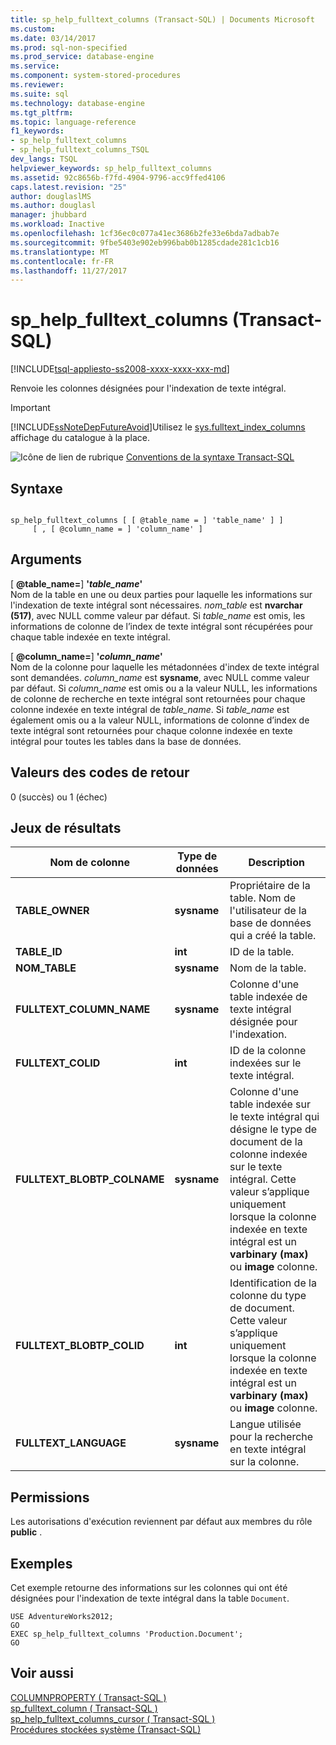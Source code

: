 ```yaml
---
title: sp_help_fulltext_columns (Transact-SQL) | Documents Microsoft
ms.custom: 
ms.date: 03/14/2017
ms.prod: sql-non-specified
ms.prod_service: database-engine
ms.service: 
ms.component: system-stored-procedures
ms.reviewer: 
ms.suite: sql
ms.technology: database-engine
ms.tgt_pltfrm: 
ms.topic: language-reference
f1_keywords:
- sp_help_fulltext_columns
- sp_help_fulltext_columns_TSQL
dev_langs: TSQL
helpviewer_keywords: sp_help_fulltext_columns
ms.assetid: 92c8656b-f7fd-4904-9796-acc9ffed4106
caps.latest.revision: "25"
author: douglaslMS
ms.author: douglasl
manager: jhubbard
ms.workload: Inactive
ms.openlocfilehash: 1cf36ec0c077a41ec3686b2fe33e6bda7adbab7e
ms.sourcegitcommit: 9fbe5403e902eb996bab0b1285cdade281c1cb16
ms.translationtype: MT
ms.contentlocale: fr-FR
ms.lasthandoff: 11/27/2017
---
```

# <a name="sphelpfulltextcolumns-transact-sql"></a>sp_help_fulltext_columns (Transact-SQL)
[!INCLUDE[tsql-appliesto-ss2008-xxxx-xxxx-xxx-md](../../includes/tsql-appliesto-ss2008-xxxx-xxxx-xxx-md.md)]

  Renvoie les colonnes désignées pour l'indexation de texte intégral.  
  
> [!IMPORTANT]  
>  [!INCLUDE[ssNoteDepFutureAvoid](../../includes/ssnotedepfutureavoid-md.md)]Utilisez le [sys.fulltext_index_columns](../../relational-databases/system-catalog-views/sys-fulltext-index-columns-transact-sql.md) affichage du catalogue à la place.  
  
 ![Icône de lien de rubrique](../../database-engine/configure-windows/media/topic-link.gif "Icône lien de rubrique") [Conventions de la syntaxe Transact-SQL](../../t-sql/language-elements/transact-sql-syntax-conventions-transact-sql.md)  
  
## <a name="syntax"></a>Syntaxe  
  
```  
  
sp_help_fulltext_columns [ [ @table_name = ] 'table_name' ] ]   
     [ , [ @column_name = ] 'column_name' ]  
```  
  
## <a name="arguments"></a>Arguments  
 [  **@table_name=**] **'***table_name***'**  
 Nom de la table en une ou deux parties pour laquelle les informations sur l'indexation de texte intégral sont nécessaires. *nom_table* est **nvarchar (517)**, avec NULL comme valeur par défaut. Si *table_name* est omis, les informations de colonne de l’index de texte intégral sont récupérées pour chaque table indexée en texte intégral.  
  
 [  **@column_name=**] **'***column_name***'**  
 Nom de la colonne pour laquelle les métadonnées d'index de texte intégral sont demandées. *column_name* est **sysname**, avec NULL comme valeur par défaut. Si *column_name* est omis ou a la valeur NULL, les informations de colonne de recherche en texte intégral sont retournées pour chaque colonne indexée en texte intégral de *table_name*. Si *table_name* est également omis ou a la valeur NULL, informations de colonne d’index de texte intégral sont retournées pour chaque colonne indexée en texte intégral pour toutes les tables dans la base de données.  
  
## <a name="return-code-values"></a>Valeurs des codes de retour  
 0 (succès) ou 1 (échec)  
  
## <a name="result-sets"></a>Jeux de résultats  
  
|Nom de colonne|Type de données| Description|  
|-----------------|---------------|-----------------|  
|**TABLE_OWNER**|**sysname**|Propriétaire de la table. Nom de l'utilisateur de la base de données qui a créé la table.|  
|**TABLE_ID**|**int**|ID de la table.|  
|**NOM_TABLE**|**sysname**|Nom de la table.|  
|**FULLTEXT_COLUMN_NAME**|**sysname**|Colonne d'une table indexée de texte intégral désignée pour l'indexation.|  
|**FULLTEXT_COLID**|**int**|ID de la colonne indexées sur le texte intégral.|  
|**FULLTEXT_BLOBTP_COLNAME**|**sysname**|Colonne d'une table indexée sur le texte intégral qui désigne le type de document de la colonne indexée sur le texte intégral. Cette valeur s’applique uniquement lorsque la colonne indexée en texte intégral est un **varbinary (max)** ou **image** colonne.|  
|**FULLTEXT_BLOBTP_COLID**|**int**|Identification de la colonne du type de document. Cette valeur s’applique uniquement lorsque la colonne indexée en texte intégral est un **varbinary (max)** ou **image** colonne.|  
|**FULLTEXT_LANGUAGE**|**sysname**|Langue utilisée pour la recherche en texte intégral sur la colonne.|  
  
## <a name="permissions"></a>Permissions  
 Les autorisations d'exécution reviennent par défaut aux membres du rôle **public** .  
  
## <a name="examples"></a>Exemples  
 Cet exemple retourne des informations sur les colonnes qui ont été désignées pour l'indexation de texte intégral dans la table `Document`.  
  
```  
USE AdventureWorks2012;  
GO  
EXEC sp_help_fulltext_columns 'Production.Document';  
GO  
```  
  
## <a name="see-also"></a>Voir aussi  
 [COLUMNPROPERTY &#40; Transact-SQL &#41;](../../t-sql/functions/columnproperty-transact-sql.md)   
 [sp_fulltext_column &#40; Transact-SQL &#41;](../../relational-databases/system-stored-procedures/sp-fulltext-column-transact-sql.md)   
 [sp_help_fulltext_columns_cursor &#40; Transact-SQL &#41;](../../relational-databases/system-stored-procedures/sp-help-fulltext-columns-cursor-transact-sql.md)   
 [Procédures stockées système &#40;Transact-SQL&#41;](../../relational-databases/system-stored-procedures/system-stored-procedures-transact-sql.md)  
  
  

